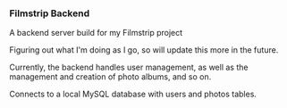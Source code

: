 ### Filmstrip Backend

A backend server build for my Filmstrip project

Figuring out what I'm doing as I go, so will update this more in the future. 

Currently, the backend handles user management, as well as the management and creation of photo albums, and so on. 

Connects to a local MySQL database with users and photos tables.